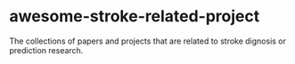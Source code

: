 # awesome-stroke-related-project
The collections of papers and projects that are related to stroke dignosis or prediction research.
